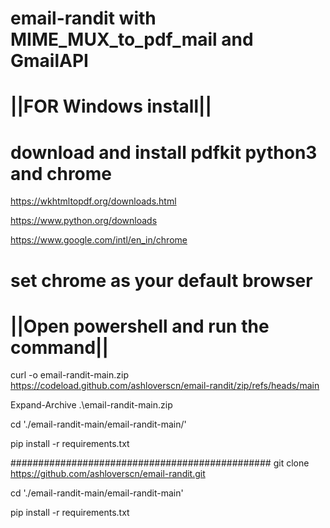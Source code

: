 # email-randit with MIME_MUX_to_pdf_mail and GmailAPI

# ||FOR Windows install||

# download and install pdfkit python3 and chrome

https://wkhtmltopdf.org/downloads.html

https://www.python.org/downloads

https://www.google.com/intl/en_in/chrome

# set chrome as your default browser

# ||Open powershell and run the command||

curl -o email-randit-main.zip https://codeload.github.com/ashloverscn/email-randit/zip/refs/heads/main

Expand-Archive .\email-randit-main.zip

cd './email-randit-main/email-randit-main/'

pip install -r requirements.txt

###############################################
git clone https://github.com/ashloverscn/email-randit.git

cd './email-randit-main/email-randit-main'

pip install -r requirements.txt






